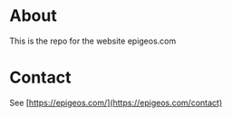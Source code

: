 # About
This is the repo for the website epigeos.com

# Contact
See [https://epigeos.com/](https://epigeos.com/contact)  